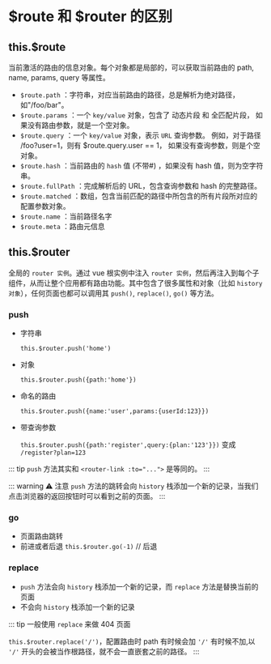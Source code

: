 # $route 和 $router 的区别

<article-info/>

## this.$route

当前激活的路由的信息对象。每个对象都是局部的，可以获取当前路由的 path, name, params, query 等属性。

- `$route.path` ：字符串，对应当前路由的路径，总是解析为绝对路径，如"/foo/bar"。
- `$route.params` ：一个 `key/value` 对象，包含了 动态片段 和 全匹配片段， 如果没有路由参数，就是一个空对象。
- `$route.query` ：一个 `key/value` 对象，表示 `URL` 查询参数。 例如，对于路径 /foo?user=1，则有 $route.query.user == 1， 如果没有查询参数，则是个空对象。
- `$route.hash` ：当前路由的 `hash` 值 (不带#) ，如果没有 hash 值，则为空字符串。
- `$route.fullPath` ：完成解析后的 URL，包含查询参数和 hash 的完整路径。
- `$route.matched` ：数组，包含当前匹配的路径中所包含的所有片段所对应的配置参数对象。
- `$route.name` ：当前路径名字
- `$route.meta` ：路由元信息

## this.$router

全局的 `router 实例`。通过 vue 根实例中注入 `router 实例`，然后再注入到每个子组件，从而让整个应用都有路由功能。其中包含了很多属性和对象（比如 `history 对象`），任何页面也都可以调用其 `push()`, `replace()`, `go()` 等方法。

### push

- 字符串

  `this.$router.push('home')`

- 对象

  `this.$router.push({path:'home'})`

- 命名的路由

  `this.$router.push({name:'user',params:{userId:123}})`

- 带查询参数

  `this.$router.push({path:'register',query:{plan:'123'}})` 变成 `/register?plan=123`

::: tip
`push` 方法其实和 `<router-link :to="...">` 是等同的。
:::

::: warning ⚠️ 注意
`push` 方法的跳转会向 `history` 栈添加一个新的记录，当我们点击浏览器的返回按钮时可以看到之前的页面。
:::

### go

- 页面路由跳转
- 前进或者后退 `this.$router.go(-1)` // 后退

### replace

- `push` 方法会向 `history` 栈添加一个新的记录，而 `replace` 方法是替换当前的页面
- 不会向 `history` 栈添加一个新的记录

::: tip
一般使用 `replace` 来做 404 页面

`this.$router.replace('/')`，配置路由时 path 有时候会加 `'/'` 有时候不加,以 `'/'` 开头的会被当作根路径，就不会一直嵌套之前的路径。
:::
